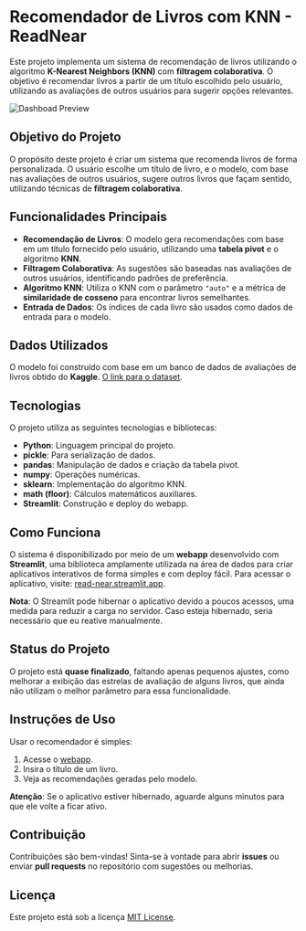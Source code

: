 # Recomendador de Livros com KNN - ReadNear

Este projeto implementa um sistema de recomendação de livros utilizando o algoritmo **K-Nearest Neighbors (KNN)** com **filtragem colaborativa**. O objetivo é recomendar livros a partir de um título escolhido pelo usuário, utilizando as avaliações de outros usuários para sugerir opções relevantes.

![Dashboad Preview](https://github.com/gxbriellops/books-recomendation/blob/main/0308_1_.gif)

## Objetivo do Projeto

O propósito deste projeto é criar um sistema que recomenda livros de forma personalizada. O usuário escolhe um título de livro, e o modelo, com base nas avaliações de outros usuários, sugere outros livros que façam sentido, utilizando técnicas de **filtragem colaborativa**.

## Funcionalidades Principais

- **Recomendação de Livros**: O modelo gera recomendações com base em um título fornecido pelo usuário, utilizando uma **tabela pivot** e o algoritmo **KNN**.
- **Filtragem Colaborativa**: As sugestões são baseadas nas avaliações de outros usuários, identificando padrões de preferência.
- **Algoritmo KNN**: Utiliza o KNN com o parâmetro `"auto"` e a métrica de **similaridade de cosseno** para encontrar livros semelhantes.
- **Entrada de Dados**: Os índices de cada livro são usados como dados de entrada para o modelo.

## Dados Utilizados

O modelo foi construído com base em um banco de dados de avaliações de livros obtido do **Kaggle**. [O link para o dataset](https://www.kaggle.com/datasets/saurabhbagchi/books-dataset/data).

## Tecnologias

O projeto utiliza as seguintes tecnologias e bibliotecas:

- **Python**: Linguagem principal do projeto.
- **pickle**: Para serialização de dados.
- **pandas**: Manipulação de dados e criação da tabela pivot.
- **numpy**: Operações numéricas.
- **sklearn**: Implementação do algoritmo KNN.
- **math (floor)**: Cálculos matemáticos auxiliares.
- **Streamlit**: Construção e deploy do webapp.

## Como Funciona

O sistema é disponibilizado por meio de um **webapp** desenvolvido com **Streamlit**, uma biblioteca amplamente utilizada na área de dados para criar aplicativos interativos de forma simples e com deploy fácil. Para acessar o aplicativo, visite: [read-near.streamlit.app](https://read-near.streamlit.app).

**Nota**: O Streamlit pode hibernar o aplicativo devido a poucos acessos, uma medida para reduzir a carga no servidor. Caso esteja hibernado, seria necessário que eu reative manualmente.

## Status do Projeto

O projeto está **quase finalizado**, faltando apenas pequenos ajustes, como melhorar a exibição das estrelas de avaliação de alguns livros, que ainda não utilizam o melhor parâmetro para essa funcionalidade.

## Instruções de Uso

Usar o recomendador é simples:
1. Acesse o [webapp](https://read-near.streamlit.app).
2. Insira o título de um livro.
3. Veja as recomendações geradas pelo modelo.

**Atenção**: Se o aplicativo estiver hibernado, aguarde alguns minutos para que ele volte a ficar ativo.

## Contribuição

Contribuições são bem-vindas! Sinta-se à vontade para abrir **issues** ou enviar **pull requests** no repositório com sugestões ou melhorias.

## Licença

Este projeto está sob a licença [MIT License](https://opensource.org/licenses/MIT).

